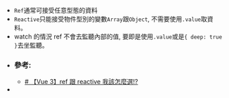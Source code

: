 - `Ref`通常可接受任意型態的資料
- `Reactive`只能接受物件型別的變數`Array`跟`Object`, 不需要使用`.value`取資料。
- watch 的情況 ref 不會去監聽內部的值, 要即是使用`.value`或是`{ deep: true }`去坐監聽。
- ### 參考:
	- [# 【Vue 3】ref 跟 reactive 我該怎麼選!?](https://medium.com/i-am-mike/vue-3-ref-%E8%B7%9F-reactive-%E6%88%91%E8%A9%B2%E6%80%8E%E9%BA%BC%E9%81%B8-2fb6b6735a3c)
-